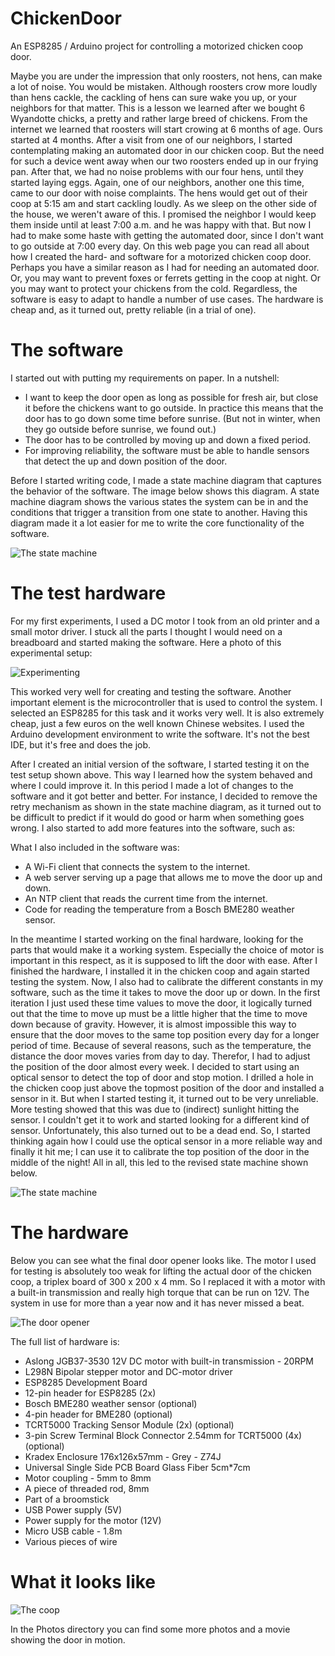# ChickenDoor
An ESP8285 / Arduino project for controlling a motorized chicken coop door.

Maybe you are under the impression that only roosters, not hens, can make a lot of noise. You would be mistaken. Although roosters crow more loudly than hens cackle, the cackling of hens can sure wake you up, or your neighbors for that matter. This is a lesson we learned after we bought 6 Wyandotte chicks, a pretty and rather large breed of chickens. From the internet we learned that roosters will start crowing at 6 months of age. Ours started at 4 months. After a visit from one of our neighbors, I started contemplating making an automated door in our chicken coop. But the need for such a device went away when our two roosters ended up in our frying pan. After that, we had no noise problems with our four hens, until they started laying eggs. Again, one of our neighbors, another one this time, came to our door with noise complaints. The hens would get out of their coop at 5:15 am and start cackling loudly. As we sleep on the other side of the house, we weren't aware of this. I promised the neighbor I would keep them inside until at least 7:00 a.m. and he was happy with that. But now I had to make some haste with getting the automated door, since I don't want to go outside at 7:00 every day. On this web page you can read all about how I created the hard- and software for a motorized chicken coop door. Perhaps you have a similar reason as I had for needing an automated door. Or, you may want to prevent foxes or ferrets getting in the coop at night. Or you may want to protect your chickens from the cold. Regardless, the software is easy to adapt to handle a number of use cases. The hardware is cheap and, as it turned out, pretty reliable (in a trial of one).

# The software

I started out with putting my requirements on paper. In a nutshell:
* I want to keep the door open as long as possible for fresh air, but close it before the chickens want to go outside. In practice this means that the door has to go down some time before sunrise. (But not in winter, when they go outside before sunrise, we found out.)
* The door has to be controlled by moving up and down a fixed period.
* For improving reliability, the software must be able to handle sensors that detect the up and down position of the door.

Before I started writing code, I made a state machine diagram that captures the behavior of the software. The image below shows this diagram. A state machine diagram shows the various states the system can be in and the conditions that trigger a transition from one state to another. Having this diagram made it a lot easier for me to write the core functionality of the software. 

![The state machine](https://github.com/Tsjakka/ChickenCoop/blob/master/Photos/StateMachine.gif)

# The test hardware

For my first experiments, I used a DC motor I took from an old printer and a small motor driver. I stuck all the parts I thought I would need on a breadboard and started making the software. Here a photo of this experimental setup:

![Experimenting](https://github.com/Tsjakka/ChickenCoop/blob/master/Photos/IMG_20200118_175027487.jpg)

This worked very well for creating and testing the software. Another important element is the microcontroller that is used to control the system. I selected an ESP8285 for this task and it works very well. It is also extremely cheap, just a few euros on the well known Chinese websites. I used the Arduino development environment to write the software. It's not the best IDE, but it's free and does the job.

After I created an initial version of the software, I started testing it on the test setup shown above. This way I learned how the system behaved and where I could improve it. In this period I made a lot of changes to the software and it got better and better. For instance, I decided to remove the retry mechanism as shown in the state machine diagram, as it turned out to be difficult to predict if it would do good or harm when something goes wrong. I also started to add more features into the software, such as:

What I also included in the software was:
* A Wi-Fi client that connects the system to the internet.
* A web server serving up a page that allows me to move the door up and down.
* An NTP client that reads the current time from the internet.
* Code for reading the temperature from a Bosch BME280 weather sensor.

In the meantime I started working on the final hardware, looking for the parts that would make it a working system. Especially the choice of motor is important in this respect, as it is supposed to lift the door with ease. After I finished the hardware, I installed it in the chicken coop and again started testing the system. Now, I also had to calibrate the different constants in my software, such as the time it takes to move the door up or down. In the first iteration I just used these time values to move the door, it logically turned out that the time to move up must be a little higher that the time to move down because of gravity. However, it is almost impossible this way to ensure that the door moves to the same top position every day for a longer period of time. Because of several reasons, such as the temperature, the distance the door moves varies from day to day. Therefor, I had to adjust the position of the door almost every week. I decided to start using an optical sensor to detect the top of door and stop motion. I drilled a hole in the chicken coop just above the topmost position of the door and installed a sensor in it. But when I started testing it, it turned out to be very unreliable. More testing showed that this was due to (indirect) sunlight hitting the sensor. I couldn't get it to work and started looking for a different kind of sensor. Unfortunately, this also turned out to be a dead end. So, I started thinking again how I could use the optical sensor in a more reliable way and finally it hit me; I can use it to calibrate the top position of the door in the middle of the night! All in all, this led to the revised state machine shown below.

![The state machine](https://github.com/Tsjakka/ChickenCoop/blob/master/Photos/StateMachine_Final.gif)

# The hardware

Below you can see what the final door opener looks like. The motor I used for testing is absolutely too weak for lifting the actual door of the chicken coop, a triplex board of 300 x 200 x 4 mm. So I replaced it with a motor with a built-in transmission and really high torque that can be run on 12V. The system in use for more than a year now and it has never missed a beat.

![The door opener](https://github.com/Tsjakka/ChickenCoop/blob/master/Photos/IMG_20200528_203406210.jpg)

The full list of hardware is:
* Aslong JGB37-3530 12V DC motor with built-in transmission - 20RPM
* L298N Bipolar stepper motor and DC-motor driver
* ESP8285 Development Board
* 12-pin header for ESP8285 (2x)
* Bosch BME280 weather sensor (optional)
* 4-pin header for BME280 (optional)
* TCRT5000 Tracking Sensor Module (2x) (optional)
* 3-pin Screw Terminal Block Connector 2.54mm for TCRT5000 (4x) (optional)
* Kradex Enclosure 176x126x57mm - Grey - Z74J
* Universal Single Side PCB Board Glass Fiber 5cm*7cm
* Motor coupling - 5mm to 8mm
* A piece of threaded rod, 8mm
* Part of a broomstick
* USB Power supply (5V)
* Power supply for the motor (12V)
* Micro USB cable - 1.8m
* Various pieces of wire

# What it looks like

![The coop](https://github.com/Tsjakka/ChickenCoop/blob/master/Photos/ChickenCoop.jpg)

In the Photos directory you can find some more photos and a movie showing the door in motion.
